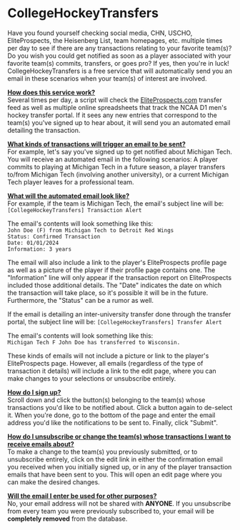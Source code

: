 # CollegeHockeyTransfers
Have you found yourself checking social media, CHN, USCHO, EliteProspects, the Heisenberg List, team homepages, etc. multiple times per day to see if there are any transactions relating to your favorite team(s)? Do you wish you could get notified as soon as a player associated with your favorite team(s) commits, transfers, or goes pro? If yes, then you're in luck! CollegeHockeyTransfers is a free service that will automatically send you an email in these scenarios when your team(s) of interest are involved.

<u>**How does this service work?**</u>\
Several times per day, a script will check the [EliteProspects.com](https://www.eliteprospects.com/) transfer feed as well as multiple online spreadsheets that track the NCAA D1 men's hockey transfer portal. If it sees any new entries that correspond to the team(s) you've signed up to hear about, it will send you an automated email detailing the transaction.

<u>**What kinds of transactions will trigger an email to be sent?**</u>\
For example, let's say you've signed up to get notified about Michigan Tech. You will receive an automated email in the following scenarios: A player commits to playing at Michigan Tech in a future season, a player transfers to/from Michigan Tech (involving another university), or a current Michigan Tech player leaves for a professional team.

<u>**What will the automated email look like?**</u>\
For example, if the team is Michigan Tech, the email's subject line will be: ```[CollegeHockeyTransfers] Transaction Alert```

The email's contents will look something like this:\
```John Doe (F) from Michigan Tech to Detroit Red Wings```\
```Status: Confirmed Transaction```\
```Date: 01/01/2024```\
```Information: 3 years```

The email will also include a link to the player's EliteProspects profile page as well as a picture of the player if their profile page contains one. The "Information" line will only appear if the transaction report on EliteProspects included those additional details. The "Date" indicates the date on which the transaction will take place, so it's possible it will be in the future. Furthermore, the "Status" can be a rumor as well.

If the email is detailing an inter-university transfer done through the transfer portal, the subject line will be: ```[CollegeHockeyTransfers] Transfer Alert```

The email's contents will look something like this:\
```Michigan Tech F John Doe has transferred to Wisconsin.```

These kinds of emails will not include a picture or link to the player's EliteProspects page. However, all emails (regardless of the type of transaction it details) will include a link to the edit page, where you can make changes to your selections or unsubscribe entirely.

<u>**How do I sign up?**</u>\
Scroll down and click the button(s) belonging to the team(s) whose transactions you'd like to be notified about. Click a button again to de-select it. When you're done, go to the bottom of the page and enter the email address you'd like the notifications to be sent to. Finally, click "Submit".

<u>**How do I unsubscribe or change the team(s) whose transactions I want to receive emails about?**</u>\
To make a change to the team(s) you previously submitted, or to unsubscribe entirely, click on the edit link in either the confirmation email you received when you initially signed up, or in any of the player transaction emails that have been sent to you. This will open an edit page where you can make the desired changes.

<u>**Will the email I enter be used for other purposes?**</u>\
No, your email address will not be shared with **ANYONE**. If you unsubscribe from every team you were previously subscribed to, your email will be **completely removed** from the database.